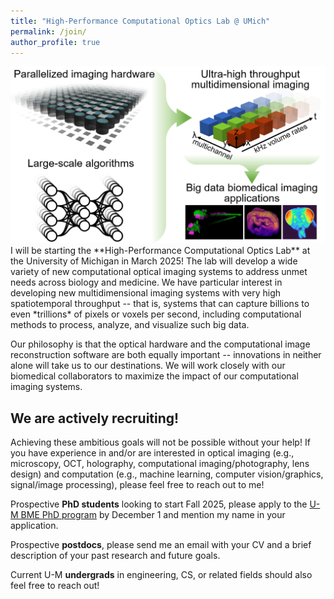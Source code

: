 ```yaml
---
title: "High-Performance Computational Optics Lab @ UMich"
permalink: /join/
author_profile: true
---
```

<center><img src="/images/lab_overview.png" alt="high-performance computational optics lab" width="700"/></center>  
I will be starting the **High-Performance Computational Optics Lab** at the University of Michigan in March 2025! The lab will develop a wide variety of new computational optical imaging systems to address unmet needs across biology and medicine. We have particular interest in developing new multidimensional imaging systems with very high spatiotemporal throughput -- that is, systems that can capture billions to even *trillions* of pixels or voxels per second, including computational methods to process, analyze, and visualize such big data.  

Our philosophy is that the optical hardware and the computational image reconstruction software are both equally important -- innovations in neither alone will take us to our destinations. We will work closely with our biomedical collaborators to maximize the impact of our computational imaging systems.

## We are actively recruiting!
Achieving these ambitious goals will not be possible without your help! If you have experience in and/or are interested in optical imaging (e.g., microscopy, OCT, holography, computational imaging/photography, lens design) and computation (e.g., machine learning, computer vision/graphics, signal/image processing), please feel free to reach out to me!

Prospective **PhD students** looking to start Fall 2025, please apply to the [U-M BME PhD program](https://bme.umich.edu/academics/graduate/graduate-admissions/) by December 1 and mention my name in your application.

Prospective **postdocs**, please send me an email with your CV and a brief description of your past research and future goals.

Current U-M **undergrads** in engineering, CS, or related fields should also feel free to reach out!
